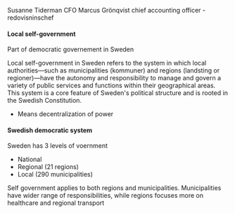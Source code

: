 Susanne Tiderman CFO 
Marcus Grönqvist chief accounting officer - redovisninschef





#### Local self-government

Part of democratic governement in Sweden

Local self-government in Sweden refers to the system in which local authorities—such as municipalities (kommuner) and regions (landsting or regioner)—have the autonomy and responsibility to manage and govern a variety of public services and functions within their geographical areas. This system is a core feature of Sweden's political structure and is rooted in the Swedish Constitution.
- Means decentralization of power

#### Swedish democratic system

Sweden has 3 levels of voernment
- National
- Regional (21 regions)
- Local (290 municipalities)

Self government applies to both regions and municipalities.
Municipalities have wider range of responsibilities, while regions focuses more on healthcare and regional transport
